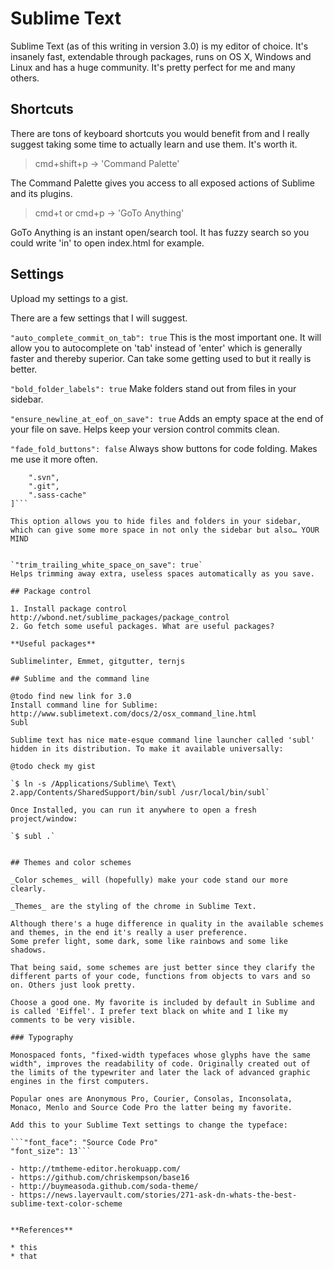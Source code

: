 # Sublime Text

Sublime Text (as of this writing in version 3.0) is my editor of choice. It's insanely fast, extendable through packages, runs on OS X, Windows and Linux and has a huge community. It's pretty perfect for me and many others.

## Shortcuts

There are tons of keyboard shortcuts you would benefit from and I really suggest taking some time to actually learn and use them. It's worth it.

> cmd+shift+p -> 'Command Palette'

The Command Palette gives you access to all exposed actions of Sublime and its plugins.

> cmd+t or cmd+p -> 'GoTo Anything'

GoTo Anything is an instant open/search tool. It has fuzzy search so you could write 'in' to open index.html for example.

## Settings

Upload my settings to a gist.

There are a few settings that I will suggest.

`"auto_complete_commit_on_tab": true`
This is the most important one. It will allow you to autocomplete on 'tab' instead of 'enter' which is generally faster and thereby superior. Can take some getting used to but it really is better.

`"bold_folder_labels": true`
Make folders stand out from files in your sidebar.

`"ensure_newline_at_eof_on_save": true`
Adds an empty space at the end of your file on save. Helps keep your version control commits clean.

`"fade_fold_buttons": false`
Always show buttons for code folding. Makes me use it more often.

```"folder_exclude_patterns": [
	".svn",
	".git",
	".sass-cache"
]```

This option allows you to hide files and folders in your sidebar, which can give some more space in not only the sidebar but also… YOUR MIND


`"trim_trailing_white_space_on_save": true`
Helps trimming away extra, useless spaces automatically as you save.

## Package control

1. Install package control http://wbond.net/sublime_packages/package_control
2. Go fetch some useful packages. What are useful packages?

**Useful packages**

Sublimelinter, Emmet, gitgutter, ternjs

## Sublime and the command line

@todo find new link for 3.0
Install command line for Sublime: http://www.sublimetext.com/docs/2/osx_command_line.html
Subl

Sublime text has nice mate-esque command line launcher called 'subl' hidden in its distribution. To make it available universally:

@todo check my gist

`$ ln -s /Applications/Sublime\ Text\ 2.app/Contents/SharedSupport/bin/subl /usr/local/bin/subl`

Once Installed, you can run it anywhere to open a fresh project/window:

`$ subl .`


## Themes and color schemes

_Color schemes_ will (hopefully) make your code stand our more clearly.

_Themes_ are the styling of the chrome in Sublime Text.

Although there's a huge difference in quality in the available schemes and themes, in the end it's really a user preference.
Some prefer light, some dark, some like rainbows and some like shadows.

That being said, some schemes are just better since they clarify the different parts of your code, functions from objects to vars and so on. Others just look pretty.

Choose a good one. My favorite is included by default in Sublime and is called 'Eiffel'. I prefer text black on white and I like my comments to be very visible.

### Typography

Monospaced fonts, "fixed-width typefaces whose glyphs have the same width", improves the readability of code. Originally created out of the limits of the typewriter and later the lack of advanced graphic engines in the first computers.

Popular ones are Anonymous Pro, Courier, Consolas, Inconsolata, Monaco, Menlo and Source Code Pro the latter being my favorite.

Add this to your Sublime Text settings to change the typeface:

```"font_face": "Source Code Pro"
"font_size": 13```

- http://tmtheme-editor.herokuapp.com/
- https://github.com/chriskempson/base16
- http://buymeasoda.github.com/soda-theme/
- https://news.layervault.com/stories/271-ask-dn-whats-the-best-sublime-text-color-scheme


**References**

* this
* that